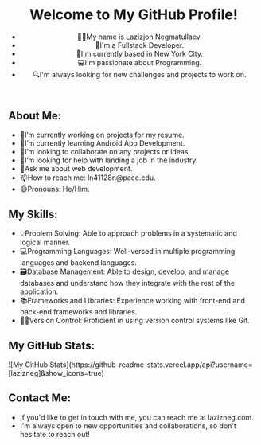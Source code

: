 <!--
**lazizneg/lazizneg** is a ✨ _special_ ✨ repository because its `README.md` (this file) appears on your GitHub profile.

Here are some ideas to get you started:

- 🔭 I’m currently working on ...
- 🌱 I’m currently learning ...
- 👯 I’m looking to collaborate on ...
- 🤔 I’m looking for help with ...
- 💬 Ask me about ...
- 📫 How to reach me: ...
- 😄 Pronouns: ...
- ⚡ Fun fact: ...
-->

  <body>
    <header>
      <h1>Welcome to My GitHub Profile!</h1>
      <ul>
        <li><span class="emoji">👨‍💻</span>My name is Lazizjon Negmatullaev.</li>
        <li><span class="emoji">🚀</span>I'm a Fullstack Developer.</li>
        <li><span class="emoji">🌆</span>I'm currently based in New York City.</li>
        <li><span class="emoji">💻</span>I'm passionate about Programming.</li>
        <li><span class="emoji">🔍</span>I'm always looking for new challenges and projects to work on.</li>
      </ul>
    </header>
    <section>
      <h2>About Me:</h2>
      <ul>
        <li><span class="emoji">🔭</span>I’m currently working on projects for my resume.</li>
        <li><span class="emoji">🌱</span>I’m currently learning Android App Development.</li>
        <li><span class="emoji">👯</span>I’m looking to collaborate on any projects or ideas.</li>
        <li><span class="emoji">🤔</span>I’m looking for help with landing a job in the industry.</li>
        <li><span class="emoji">💬</span>Ask me about web development.</li>
        <li><span class="emoji">📫</span>How to reach me: ln41128n@pace.edu.</li>
        <li><span class="emoji">😄</span>Pronouns: He/Him.</li>
      </ul>
    </section>
    <section>
      <h2>My Skills:</h2>
      <ul>
        <li><span class="emoji">💡</span>Problem Solving: Able to approach problems in a systematic and logical manner.</li>
        <li><span class="emoji">💻</span>Programming Languages: Well-versed in multiple programming languages and backend languages.</li>
        <li><span class="emoji">🗃️</span>Database Management: Able to design, develop, and manage databases and understand how they integrate with the rest of the application.</li>
        <li><span class="emoji">📚</span>Frameworks and Libraries: Experience working with front-end and back-end frameworks and libraries.</li>
        <li><span class="emoji">👨‍💻</span>Version Control: Proficient in using version control systems like Git.</li>
	  </ul>
	</section>
	<section>
      <h2>My GitHub Stats:</h2>
        ![My GitHub Stats](https://github-readme-stats.vercel.app/api?username=[lazizneg]&show_icons=true)
	</section>
	<section>
      <h2>Contact Me:</h2>
      <ul>
        <li>If you'd like to get in touch with me, you can reach me at lazizneg.com.</li>
        <li>I'm always open to new opportunities and collaborations, so don't hesitate to reach out!</li>
	  </ul>
	</section>
